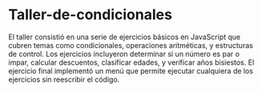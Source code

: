 # Taller-de-condicionales 


El taller consistió en una serie de ejercicios básicos en JavaScript que cubren temas como condicionales, operaciones aritméticas, y estructuras de control. Los ejercicios incluyeron determinar si un número es par o impar, calcular descuentos, clasificar edades, y verificar años bisiestos. El ejercicio final implementó un menú que permite ejecutar cualquiera de los ejercicios sin reescribir el código.

